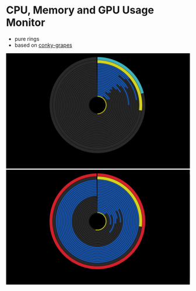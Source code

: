 # CPU, Memory and GPU Usage Monitor
* pure rings
* based on [conky-grapes](https://github.com/popindavibe/conky-grapes)

![ScreenShot](screenshots/screenshot.png)
![ScreenShot2](screenshots/screenshot_load.png)
